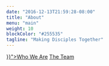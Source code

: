 ```yaml
---
date: "2016-12-13T21:59:28-08:00"
title: "About"
menu: "main"
weight: 10
blockColor: "#255535"
tagline: "Making Disciples Together"
---
```


<div class="pageButtons">
  <a href="{{< relref "whoweare.md" >}}">Who We Are</a>
  <a href="team/">The Team</a>
</div>


